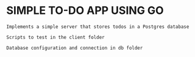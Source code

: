 # SIMPLE TO-DO APP USING GO
```
Implements a simple server that stores todos in a Postgres database
```

```
Scripts to test in the client folder
```
```
Database configuration and connection in db folder
```